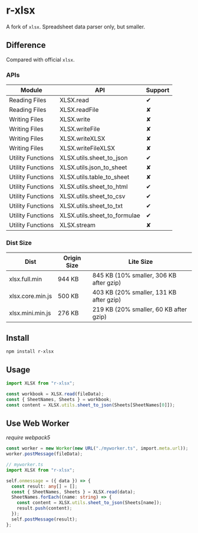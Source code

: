 # r-xlsx

A fork of `xlsx`. Spreadsheet data parser only, but smaller.

## Difference

Compared with official `xlsx`.

### APIs

| Module            | API                          | Support |
| ----------------- | ---------------------------- | ------- |
| Reading Files     | XLSX.read                    | ✔      |
| Reading Files     | XLSX.readFile                | ✘       |
| Writing Files     | XLSX.write                   | ✘       |
| Writing Files     | XLSX.writeFile               | ✘       |
| Writing Files     | XLSX.writeXLSX               | ✘       |
| Writing Files     | XLSX.writeFileXLSX           | ✘       |
| Utility Functions | XLSX.utils.sheet_to_json     | ✔      |
| Utility Functions | XLSX.utils.json_to_sheet     | ✘       |
| Utility Functions | XLSX.utils.table_to_sheet    | ✘       |
| Utility Functions | XLSX.utils.sheet_to_html     | ✔      |
| Utility Functions | XLSX.utils.sheet_to_csv      | ✔      |
| Utility Functions | XLSX.utils.sheet_to_txt      | ✔      |
| Utility Functions | XLSX.utils.sheet_to_formulae | ✔      |
| Utility Functions | XLSX.stream                  | ✘       |

### Dist Size

| Dist             | Origin Size | Lite Size                               |
| ---------------- | ----------- | --------------------------------------- |
| xlsx.full.min    | 944 KB      | 845 KB (10% smaller, 306 KB after gzip) |
| xlsx.core.min.js | 500 KB      | 403 KB (20% smaller, 131 KB after gzip) |
| xlsx.mini.min.js | 276 KB      | 219 KB (20% smaller, 60 KB after gzip)  |

## Install

```
npm install r-xlsx
```

## Usage

```ts
import XLSX from "r-xlsx";

const workbook = XLSX.read(fileData);
const { SheetNames, Sheets } = workbook;
const content = XLSX.utils.sheet_to_json(Sheets[SheetNames[0]]);
```

## Use Web Worker

*require webpack5*

```ts
const worker = new Worker(new URL("./myworker.ts", import.meta.url));
worker.postMessage(fileData);
```

```ts
// myworker.ts
import XLSX from "r-xlsx";

self.onmessage = ({ data }) => {
  const result: any[] = [];
  const { SheetNames, Sheets } = XLSX.read(data);
  SheetNames.forEach((name: string) => {
    const content = XLSX.utils.sheet_to_json(Sheets[name]);
    result.push(content);
  });
  self.postMessage(result);
};
```
